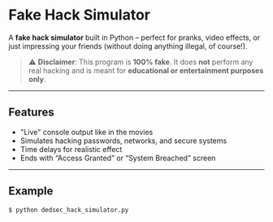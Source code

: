 #  Fake Hack Simulator

A **fake hack simulator** built in Python – perfect for pranks, video effects, or just impressing your friends (without doing anything illegal, of course!).

> ⚠️ **Disclaimer**: This program is **100% fake**. It does **not** perform any real hacking and is meant for **educational or entertainment purposes only**.

---

##  Features

- "Live" console output like in the movies  
- Simulates hacking passwords, networks, and secure systems  
- Time delays for realistic effect  
- Ends with “Access Granted” or “System Breached” screen

---

##  Example

```bash
$ python dedsec_hack_simulator.py
